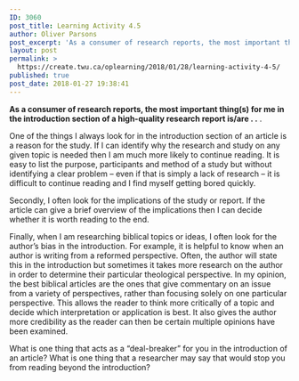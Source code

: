 ```yaml
---
ID: 3060
post_title: Learning Activity 4.5
author: Oliver Parsons
post_excerpt: 'As a consumer of research reports, the most important thing(s) for me in the introduction section of a high-quality research report is/are . . . One of the things I always look for in the introduction section of an article... <a href="https://create.twu.ca/oplearning/2018/01/28/learning-activity-4-5/"> Continue Reading &rarr;</a>'
layout: post
permalink: >
  https://create.twu.ca/oplearning/2018/01/28/learning-activity-4-5/
published: true
post_date: 2018-01-27 19:38:41
---
```

<strong>As a consumer of research reports, the most important thing(s) for me in the introduction section of a high-quality research report is/are . .</strong> .

One of the things I always look for in the introduction section of an article is a reason for the study. If I can identify why the research and study on any given topic is needed then I am much more likely to continue reading. It is easy to list the purpose, participants and method of a study but without identifying a clear problem &#8211; even if that is simply a lack of research &#8211; it is difficult to continue reading and I find myself getting bored quickly.

Secondly, I often look for the implications of the study or report. If the article can give a brief overview of the implications then I can decide whether it is worth reading to the end.

Finally, when I am researching biblical topics or ideas, I often look for the author&#8217;s bias in the introduction. For example, it is helpful to know when an author is writing from a reformed perspective. Often, the author will state this in the introduction but sometimes it takes more research on the author in order to determine their particular theological perspective. In my opinion, the best biblical articles are the ones that give commentary on an issue from a variety of perspectives, rather than focusing solely on one particular perspective. This allows the reader to think more critically of a topic and decide which interpretation or application is best. It also gives the author more credibility as the reader can then be certain multiple opinions have been examined.

What is one thing that acts as a &#8220;deal-breaker&#8221; for you in the introduction of an article? What is one thing that a researcher may say that would stop you from reading beyond the introduction?

&nbsp;

&nbsp;

&nbsp;